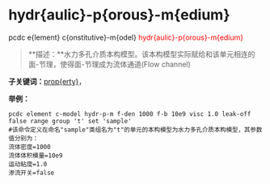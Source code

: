 # hydr{aulic}-p{orous}-m{edium}
pcdc e{lement} c{onstitutive}-m{odel} <span style='color: red;'>hydr{aulic}-p{orous}-m{edium}</span>
> **描述：**水力多孔介质本构模型。该本构模型实际赋给和该单元相连的面-节理，使得面-节理成为流体通道(Flow channel)

**子关键词：**[prop{erty}](e{lement}/c{onstitutive}-m{odel}/hydr{aulic}-p{orous}-m{edium}/prop{erty}/)，


**举例：**
```
pcdc element c-model hydr-p-m f-den 1000 f-b 10e9 visc 1.0 leak-off false range group 't' set 'sample'
#该命令定义在命名"sample"类组名为"t"的单元的本构模型为水力多孔介质本构模型，其参数值分别为：
流体密度=1000
流体体积模量=10e9
运动粘度=1.0
渗流开关=false

```
